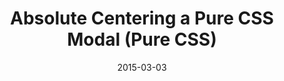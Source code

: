 ---
path: "/blog/absolute-centering-a-pure-css-modal/"
date: 2015-03-03
published: true
hero: "../hero.jpg"
title: "Absolute Centering a Pure CSS Modal (Pure CSS)"
url: "https://codepen.io/ActiveCodex/pen/azjpOM"
type: "codepen"
tech:
    - CSS
tags:
    - modal
    - center
---